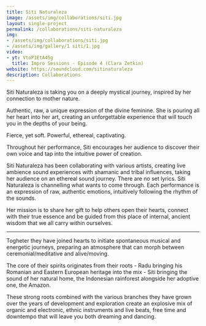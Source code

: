 ```yaml
---
title: Siti Naturaleza
image: /assets/img/collaborations/siti.jpg
layout: single-project
permalink: /collaborations/siti-naturaleza
img: 
- /assets/img/collaborations/siti.jpg
- /assets/img/gallery/1 siti/1.jpg
video: 
- yt: VtoP1EtA45g
  title: Impro Sessions - Episode 4 (Clara Zetkin)
website: https://soundcloud.com/sitinaturaleza
description: Collaborations
---
```


Siti Naturaleza is taking you on a deeply mystical journey, inspired by her connection to mother nature.

Authentic, raw, a unique expression of the divine feminine. She is pouring all her heart into her art, creating an unforgettable experience that will touch you in the depths of your being.

Fierce, yet soft. Powerful, ethereal, captivating.

Throughout her performance, Siti encourages her audience to discover their own voice and tap into the intuitive power of creation.

Siti Naturaleza has been collaborating with various artists, creating live ambience sound experiences with shamanic and tribal influences, taking her audience on an ethereal sound journey.
There are no set lyrics. Siti Naturaleza is channelling what wants to come through. Each performance is an expression of raw, authentic emotions, intuitively following the rhythm of the sounds.

Her mission is to share her gift to help others open their hearts, connect with their true essence and be guided from this place of internal, ancient wisdom that we all carry within ourselves.

<hr>

Togheter they have joined hearts to initiate spontaneous musical and energetic journeys, preparing an atmosphere that can morph between ceremonial/meditative and alive/moving. 

The core of their spirits originates from their roots - Radu bringing his Romanian and Eastern European heritage into the mix - Siti bringing the sound of her natural home, the Indonesian rainforest alongside her adoptive one, the Amazon. 

These strong roots combined with the various branches they have grown over the years of development and exploration create an explosive mix of organic and electronic, ethnic instruments and live beats, free time and downtempo that will leave you both dreaming and dancing.